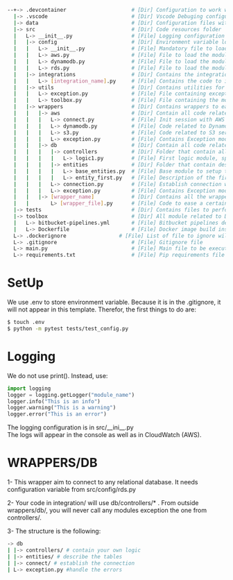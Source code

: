 ```bash
--+-> .devcontainer                     # [Dir] Configuration to work with VScode & Docker
  |-> .vscode                           # [Dir] Vscode Debuging configuration
  |-> data                              # [Dir] Configuration files with static non-sensitive content
  |-> src                               # [Dir] Code resources folder
  |   L-> __init__.py                   # [File] Logging configuration
  |   |-> config                        # [Dir] Environment variable loader/manager
  |   |   L-> __init__.py               # [File] Mandatory file to load .env files
  |   |   L-> aws.py                    # [File] File to load the module environment variables
  |   |   L-> dynamodb.py               # [File] File to load the module environment variables
  |   |   L-> rds.py                    # [File] File to load the module environment variables
  |   |-> integrations                  # [Dir] Contains the integrations of modules/libraries with our project
  |   |   L-> [integration_name].py     # [File] Contains the code to integrate a module with our project, "the code here is specific to the project"
  |   |-> utils                         # [Dir] Contains utilities for the rest of the code
  |   |   L-> exception.py              # [File] File containing exception generic class for error handling
  |   |   L-> toolbox.py                # [File] File containing the most common utility functions used by the code
  |   |-> wrappers                      # [Dir] Contains wrappers to ease the utilization of modules in our code
  |   |   |-> aws                       # [Dir] Contain all code related to AWS integration
  |   |   |   L-> connect.py            # [File] Init session with AWS
  |   |   |   L-> dynamodb.py           # [File] Code related to DynamoDB services
  |   |   |   L-> s3.py                 # [File] Code related to S3 services
  |   |   |   L-> exception.py          # [File] Contains Exception module specific for DB handling
  |   |   |-> db                        # [Dir] Contain all code related to RDS integration
  |   |   |   |-> controllers           # [Dir] Folder that contain all the logic usable from integrations module
  |   |   |   |   L-> logic1.py         # [File] First logic module, splited by theme
  |   |   |   |-> entities              # [Dir] Folder that contain descrption of the tables
  |   |   |   |   L-> base_entities.py  # [File] Base module to setup tables
  |   |   |   |   L-> entity_first.py   # [File] Description of the first table
  |   |   |   L-> connection.py         # [File] Establish connection with relational Database
  |   |   |   L-> exception.py          # [File] Contains Exception module specific for DB handling
  |   |   |-> [wrapper_name]            # [Dir] Contains all the wrappers for a certain module
  |   |       L> [wrapper_file].py      # [File] Code to ease a certain module utilization in our code, "the code here is project independent"
  |-> tests                             # [Dir] Contains files to perform testing
  |-> toolbox                           # [Dir] All module related to DevOps strategy
  |   L-> bitbucket-pipelines.yml       # [File] Bitbucket pipelines definition
  |   L-> Dockerfile                    # [File] Docker image build instructions
  L-> .dockerignore                 # [File] List of file to ignore wile building the Docker Image
  L-> .gitignore                        # [File] Gitignore file
  L-> main.py                           # [File] Main file to be executed (lambda handler)
  L-> requirements.txt                  # [File] Pip requirements file
```


# SetUp

We use .env to store environment variable. Because it is in the .gitignore, it will not appear in this template. Therefor, the first things to do are:
```bash
$ touch .env
$ python -m pytest tests/test_config.py
```


# Logging

We do not use print(). Instead, use:

```python
import logging
logger = logging.getLogger("module_name")
logger.info("This is an info")
logger.warning("This is a warning")
logger.error("This is an error")
```

The logging configuration is in src/__ini\__.py <br/>
The logs will appear in the console as well as in CloudWatch (AWS).

# WRAPPERS/DB

1- This wrapper aim to connect to any relational database. It needs configuration variable from src/config/rds.py<br/>

2- Your code in integration/ will use db/controllers/* . From outside wrappers/db/, you will never call any modules exception the one from controllers/. <br/>

3- The structure is the following:
```bash
-> db
| |-> controllers/ # contain your own logic
| |-> entities/ # describe the tables
| |-> connect/ # establish the connection
| L-> exception.py #handle the errors
```

